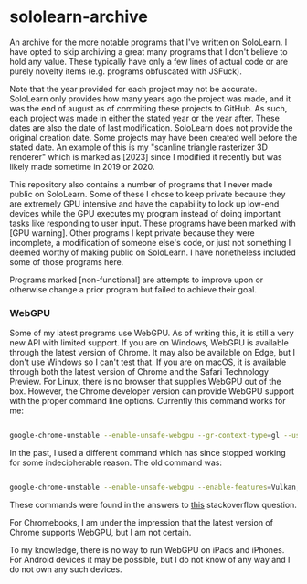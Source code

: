 # sololearn-archive
An archive for the more notable programs that I've written on SoloLearn. I have opted to skip archiving a great many programs that I don't believe to hold any value. These typically have only a few lines of actual code or are purely novelty items (e.g. programs obfuscated with JSFuck).

Note that the year provided for each project may not be accurate. SoloLearn only provides how many years ago the project was made, and it was the end of august as of commiting these projects to GitHub. As such, each project was made in either the stated year or the year after. These dates are also the date of last modification. SoloLearn does not provide the original creation date. Some projects may have been created well before the stated date. An example of this is my "scanline triangle rasterizer 3D renderer" which is marked as [2023] since I modified it recently but was likely made sometime in 2019 or 2020.

This repository also contains a number of programs that I never made public on SoloLearn. Some of these I chose to keep private because they are extremely GPU intensive and have the capability to lock up low-end devices while the GPU executes my program instead of doing important tasks like responding to user input. These programs have been marked with [GPU warning]. Other programs I kept private because they were incomplete, a modification of someone else's code, or just not something I deemed worthy of making public on SoloLearn. I have nonetheless included some of those programs here.

Programs marked [non-functional] are attempts to improve upon or otherwise change a prior program but failed to achieve their goal.

### WebGPU

Some of my latest programs use WebGPU. As of writing this, it is still a very new API with limited support. If you are on Windows, WebGPU is available through the latest version of Chrome. It may also be available on Edge, but I don't use Windows so I can't test that. If you are on macOS, it is available through both the latest version of Chrome and the Safari Technology Preview. For Linux, there is no browser that supplies WebGPU out of the box. However, the Chrome developer version can provide WebGPU support with the proper command line options. Currently this command works for me:

```bash

google-chrome-unstable --enable-unsafe-webgpu --gr-context-type=gl --use-vulkan=true
```

In the past, I used a different command which has since stopped working for some indecipherable reason. The old command was:

```bash

google-chrome-unstable --enable-unsafe-webgpu --enable-features=Vulkan,UseSkiaRenderer
```

These commands were found in the answers to [this](https://stackoverflow.com/questions/72294876/i-enable-webgpu-in-chrome-dev-and-it-still-doesnt-work) stackoverflow question.

For Chromebooks, I am under the impression that the latest version of Chrome supports WebGPU, but I am not certain.

To my knowledge, there is no way to run WebGPU on iPads and iPhones. For Android devices it may be possible, but I do not know of any way and I do not own any such devices.

